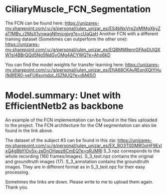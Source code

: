 # CiliaryMuscle_FCN_Segmentation

The FCN can be found here: https://unizares-my.sharepoint.com/:u:/g/personal/iulen_unizar_es/ES4bNxVrp2xMlMgXkyZaTfMBv_r2MsX1vnwagNfmjcgjvg?e=cUqQaH
Another FCN with a different training dataset (Sometimes can outperform the other one): https://unizares-my.sharepoint.com/:u:/g/personal/iulen_unizar_es/EQBMM8enrGFAqDUIQXW1sI4BBrQQd5Ng5NdGvOMg4ACYWQ?e=Aho6kD

You can find the model weights for transfer learning here: https://unizares-my.sharepoint.com/:u:/g/personal/iulen_unizar_es/EfjA68CKAvREqnXQtYHuifkBfER0-veFU6svmdoLJSZNUQ?e=dlA6SO

# Model.summary: Unet with EfficientNetb2 as backbone


An example of the FCN implementation can be found in the files uploaded to the project.
The FCN architecture for the CM segmentation can also be found in the link above.

The dataset of the subject #3 can be found in this zip: https://unizares-my.sharepoint.com/:u:/g/personal/iulen_unizar_es/EX_RO3T0DMROoHF9ExIxQ4gBbYIOv5x-zeDnOHapz8CmEQ?e=pRJMRI
S_3.npz corresponds to the whole recording (160 frames/images).
S_3_test.npz contains the original and groundtruth images (17).
S_3_annotation contains the groundtruth images. They are in different format as in S_3_test.npz for their easy processing.

Sometimes the links are down. Please write to me to upload them again. Thank you.
